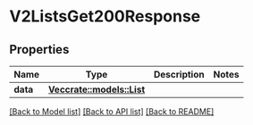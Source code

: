 # V2ListsGet200Response

## Properties

Name | Type | Description | Notes
------------ | ------------- | ------------- | -------------
**data** | [**Vec<crate::models::List>**](list.md) |  | 

[[Back to Model list]](../README.md#documentation-for-models) [[Back to API list]](../README.md#documentation-for-api-endpoints) [[Back to README]](../README.md)


